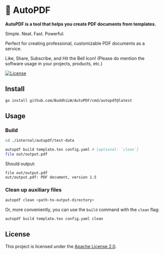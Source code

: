 # 🌳 AutoPDF

**AutoPDF is a tool that helps you create PDF documents from templates.**

Simple. Neat. Fast. Powerful.

Perfect for creating professional, customizable PDF documents as a service.

Like, Share, Subscribe, and Hit the Bell Icon! (Please do mention the software usage in your projects, products, etc.)

[![License](https://img.shields.io/badge/license-Apache2-brightgreen.svg)](LICENSE)

## Install

``` bash
go install github.com/BuddhiLW/AutoPDF/cmd/autopdf@latest
```

## Usage

### Build

``` bash
cd ./internal/autopdf/test-data

autopdf build template.tex config.yaml # [optional: `clean`]
file out/output.pdf
```
Should output:

```
file out/output.pdf 
out/output.pdf: PDF document, version 1.5
```

### Clean up auxiliary files

``` bash
autopdf clean <path-to-output-directory>
```

Or, more conveniently, you can use the `build` command with the `clean` flag:

``` bash
autopdf build template.tex config.yaml clean
```


## License

This project is licensed under the [Apache License 2.0](LICENSE).


